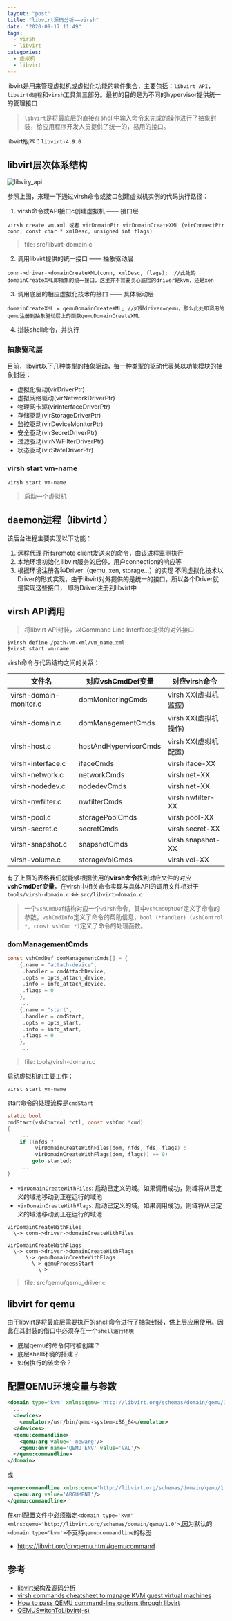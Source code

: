 ```yaml
---
layout: "post"
title: "libvirt源码分析——virsh"
date: "2020-09-17 11:49"
tags:
  - virsh
  - libvirt
categories:
  - 虚拟机
  - libvirt
---
```


libvirt是用来管理虚拟机或虚拟化功能的软件集合，主要包括：`libvirt API`，`libvirtd进程`和`virsh`工具集三部分。最初的目的是为不同的hypervisor提供统一的管理接口

> `libvirt`是将最底层的直接在shell中输入命令来完成的操作进行了抽象封装，给应用程序开发人员提供了统一的，易用的接口。

<!--more-->

libvirt版本：`libvirt-4.9.0`

## libvirt层次体系结构

![libviry_api](/images/2020/09/libviry_api.png)

参照上图，来理一下通过virsh命令或接口创建虚拟机实例的代码执行路径：
1. virsh命令或API接口c创建虚拟机 —— 接口层
```
virsh create vm.xml 或者 virDomainPtr virDomainCreateXML (virConnectPtr conn, const char * xmlDesc, unsigned int flags)
```
> file: src/libvirt-domain.c

2. 调用libvirt提供的统一接口 —— 抽象驱动层
```
conn->driver->domainCreateXML(conn, xmlDesc, flags);  //此处的domainCreateXML即抽象的统一接口，这里并不需要关心底层的driver是kvm，还是xen
```

3. 调用底层的相应虚拟化技术的接口 —— 具体驱动层
```
domainCreateXML = qemuDomainCreateXML; //如果driver=qemu，那么此处即调用的qemu注册到抽象驱动层上的函数qemuDomainCreateXML
```

4. 拼装shell命令，并执行

### 抽象驱动层

目前，libvirt以下几种类型的抽象驱动，每一种类型的驱动代表某以功能模块的抽象封装：
- 虚拟化驱动(virDriverPtr)
- 虚拟网络驱动(virNetworkDriverPtr)
- 物理网卡驱(virInterfaceDriverPtr)
- 存储驱动(virStorageDriverPtr)
- 监控驱动(virDeviceMonitorPtr)
- 安全驱动(virSecretDriverPtr)
- 过滤驱动(virNWFilterDriverPtr)
- 状态驱动(virStateDriverPtr)

### virsh start vm-name

``` shell
virsh start vm-name
```
>启动一个虚拟机

## daemon进程（libvirtd ）
该后台进程主要实现以下功能：
1. 远程代理
      所有remote client发送来的命令，由该进程监测执行
2. 本地环境初始化
      libvirt服务的启停，用户connection的响应等
3. 根据环境注册各种Driver（qemu, xen, storage…）的实现
     不同虚拟化技术以Driver的形式实现，由于libvirt对外提供的是统一的接口，所以各个Driver就是实现这些接口， 即将Driver注册到libvirt中

## virsh API调用

> 将libvirt API封装，以Command Line Interface提供的对外接口

``` shell
$virsh define /path-vm-xml/vm_name.xml
$virst start vm-name
```

virsh命令与代码结构之间的关系：

| 文件名                 | 对应vshCmdDef变量     | 对应virsh命令        |
| ---------------------- | --------------------- | -------------------- |
| virsh-domain-monitor.c | domMonitoringCmds     | virsh XX(虚拟机监控) |
| virsh-domain.c         | domManagementCmds     | virsh XX(虚拟机操作) |
| virsh-host.c           | hostAndHypervisorCmds | virsh XX(虚拟机配置) |
| virsh-interface.c      | ifaceCmds             | virsh iface-XX       |
| virsh-network.c        | networkCmds           | virsh net-XX         |
| virsh-nodedev.c        | nodedevCmds           | virsh net-XX         |
| virsh-nwfilter.c       | nwfilterCmds          | virsh nwfilter-XX    |
| virsh-pool.c           | storagePoolCmds       | virsh pool-XX        |
| virsh-secret.c         | secretCmds            | virsh secret-XX      |
| virsh-snapshot.c       | snapshotCmds          | virsh snapshot-XX    |
| virsh-volume.c         | storageVolCmds        | virsh vol-XX         |

有了上面的表格我们就能够根据使用的**virsh命令**找到对应文件的对应**vshCmdDef变量**，在virsh中相关命令实现与具体API的调用文件相对于`tools/virsh-domain.c` <=> `src/libvirt-domain.c`

> 一个`vshCmdDef`结构对应一个`virsh`命令，其中`vshCmdOptDef`定义了命令的参数，`vshCmdInfo`定义了命令的帮助信息，`bool (*handler) (vshControl *, const vshCmd *)`定义了命令的处理函数。

### domManagementCmds

``` C
const vshCmdDef domManagementCmds[] = {
    {.name = "attach-device",
     .handler = cmdAttachDevice,
     .opts = opts_attach_device,
     .info = info_attach_device,
     .flags = 0
    },
    ...
    {.name = "start",
     .handler = cmdStart,
     .opts = opts_start,
     .info = info_start,
     .flags = 0
    },
    ...
```
> file: tools/virsh-domain.c

启动虚拟机的主要工作：
``` shell
virst start vm-name
```
start命令的处理流程是`cmdStart`

``` C
static bool
cmdStart(vshControl *ctl, const vshCmd *cmd)
{
    ...
    if ((nfds ?
         virDomainCreateWithFiles(dom, nfds, fds, flags) :
         virDomainCreateWithFlags(dom, flags)) == 0)
        goto started;
    ...
}
```
- `virDomainCreateWithFiles`: 启动已定义的域。如果调用成功，则域将从已定义的域池移动到正在运行的域池
- `virDomainCreateWithFlags`: 启动已定义的域。如果调用成功，则域将从已定义的域池移动到正在运行的域池

```
virDomainCreateWithFiles
  \-> conn->driver->domainCreateWithFiles
```

```
virDomainCreateWithFlags
  \-> conn->driver->domainCreateWithFlags
      \-> qemuDomainCreateWithFlags
        \-> qemuProcessStart
          \->
```
> file: src/qemu/qemu_driver.c

## libvirt for qemu

由于libvirt是将最底层需要执行的shell命令进行了抽象封装，供上层应用使用。因此在其封装的借口中必须存在一个`shell运行环境`
- 底层qemu的命令何时被创建？
- 底层shell环境的搭建？
- 如何执行的该命令？

## 配置QEMU环境变量与参数

``` xml
<domain type='kvm' xmlns:qemu='http://libvirt.org/schemas/domain/qemu/1.0'>
  ...
  <devices>
    <emulator>/usr/bin/qemu-system-x86_64</emulator>
  </devices>
  <qemu:commandline>
    <qemu:arg value='-newarg'/>
    <qemu:env name='QEMU_ENV' value='VAL'/>
  </qemu:commandline>
</domain>
```
或
``` xml
<qemu:commandline xmlns:qemu='http://libvirt.org/schemas/domain/qemu/1.0'>
  <qemu:arg value='ARGUMENT'/>
</qemu:commandline>
```

在xml配置文件中必须指定`<domain type='kvm' xmlns:qemu='http://libvirt.org/schemas/domain/qemu/1.0'>`,因为默认的`<domain type='kvm'>`不支持`qemu:commandline`的标签

- https://libvirt.org/drvqemu.html#qemucommand

## 参考

- [libvirt架构及源码分析](http://blog.chinaunix.net/uid-26133817-id-4909216.html)
- [virsh commands cheatsheet to manage KVM guest virtual machines](https://computingforgeeks.com/virsh-commands-cheatsheet/)
- [How to pass QEMU command-line options through libvirt](http://blog.vmsplice.net/2011/04/how-to-pass-qemu-command-line-options.html)
- [QEMUSwitchToLibvirt(-s)](https://wiki.libvirt.org/page/QEMUSwitchToLibvirt#-s_2)
